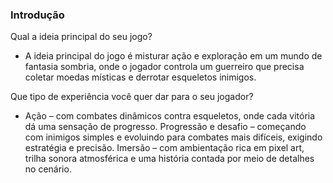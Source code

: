 ### Introdução

Qual a ideia principal do seu jogo? 
- A ideia principal do jogo é misturar ação e exploração em um mundo de fantasia sombria, onde o jogador controla um guerreiro que precisa coletar moedas místicas e derrotar esqueletos inimigos.

Que tipo de experiência você quer dar para o seu jogador?
- Ação – com combates dinâmicos contra esqueletos, onde cada vitória dá uma sensação de progresso.
Progressão e desafio – começando com inimigos simples e evoluindo para combates mais difíceis, exigindo estratégia e precisão.
Imersão – com ambientação rica em pixel art, trilha sonora atmosférica e uma história contada por meio de detalhes no cenário.


